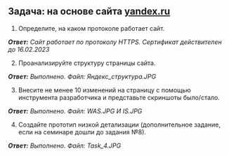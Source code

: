 ## Задача: на основе сайта  [yandex.ru](https://yandex.ru/)
1. Определите, на каком протоколе работает сайт.

_**Ответ:** Сайт работает по протоколу HTTPS. Сертификат действителен до 16.02.2023_

2. Проанализируйте структуру страницы сайта.

_**Ответ:** Выполнено. Файл: Яндекс_структура.JPG_

3. Внесите не менее 10 изменений на страницу с помощью инструмента разработчика и представьте скриншоты было/стало.

_**Ответ:** Выполнено. Файл: WAS.JPG И IS.JPG_

4. Создайте прототип низкой детализации (дополнительное задание, если на семинаре дошли до задания №8).

_**Ответ:** Выполнено. Файл: Task_4.JPG_
